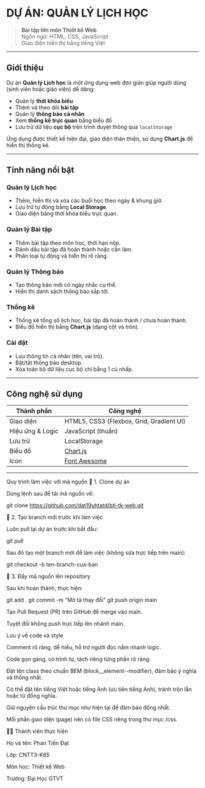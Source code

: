 #  DỰ ÁN: QUẢN LÝ LỊCH HỌC

> **Bài tập lớn môn Thiết kế Web**  
> Ngôn ngữ: HTML, CSS, JavaScript  
> Giao diện hiển thị bằng tiếng Việt

---

##  Giới thiệu

Dự án **Quản lý Lịch học** là một ứng dụng web đơn giản giúp người dùng (sinh viên hoặc giáo viên) dễ dàng:
- Quản lý **thời khóa biểu**
- Thêm và theo dõi **bài tập**
- Quản lý **thông báo cá nhân**
- Xem **thống kê trực quan** bằng biểu đồ
- Lưu trữ dữ liệu **cục bộ** trên trình duyệt thông qua `localStorage`

Ứng dụng được thiết kế hiện đại, giao diện thân thiện, sử dụng **Chart.js** để hiển thị thống kê.

---


##  Tính năng nổi bật

###  Quản lý Lịch học
- Thêm, hiển thị và xóa các buổi học theo ngày & khung giờ.
- Lưu trữ tự động bằng **Local Storage**.
- Giao diện bảng thời khóa biểu trực quan.

###  Quản lý Bài tập
- Thêm bài tập theo môn học, thời hạn nộp.
- Đánh dấu bài tập đã hoàn thành hoặc cần làm.
- Phân loại tự động và hiển thị rõ ràng.

###  Quản lý Thông báo
- Tạo thông báo mới có ngày nhắc cụ thể.
- Hiển thị danh sách thông báo sắp tới.

###  Thống kê
- Thống kê tổng số lịch học, bài tập đã hoàn thành / chưa hoàn thành.
- Biểu đồ hiển thị bằng **Chart.js** (dạng cột và tròn).

###  Cài đặt
- Lưu thông tin cá nhân (tên, vai trò).
- Bật/tắt thông báo desktop.
- Xóa toàn bộ dữ liệu cục bộ chỉ bằng 1 cú nhấp.

---

##  Công nghệ sử dụng

| Thành phần | Công nghệ |
|-------------|------------|
| Giao diện | HTML5, CSS3 (Flexbox, Grid, Gradient UI) |
| Hiệu ứng & Logic | JavaScript (thuần) |
| Lưu trữ | LocalStorage |
| Biểu đồ | [Chart.js](https://www.chartjs.org/) |
| Icon | [Font Awesome](https://fontawesome.com/) |

---
Quy trình làm việc với mã nguồn
🔹 1. Clone dự án

Dùng lệnh sau để tải mã nguồn về:

git clone https://github.com/dat19uhtatd/btl-tk-web.git

🔹 2. Tạo branch mới trước khi làm việc

Luôn pull lại dự án trước khi bắt đầu:

git pull


Sau đó tạo một branch mới để làm việc (không sửa trực tiếp trên main):

git checkout -b ten-branch-cua-ban

🔹 3. Đẩy mã nguồn lên repository

Sau khi hoàn thành, thực hiện:

git add .
git commit -m "Mô tả thay đổi"
git push origin main


Tạo Pull Request (PR) trên GitHub để merge vào main.

 Tuyệt đối không push trực tiếp lên nhánh main.
 
 Lưu ý về code và style
 
 Comment rõ ràng, dễ hiểu, hỗ trợ người đọc nắm nhanh logic.
 
 Code gọn gàng, có trình tự, tách riêng từng phần rõ ràng.
 
 Đặt tên class theo chuẩn BEM (block__element--modifier), đảm bảo ý nghĩa và thống nhất.
 
 Có thể đặt tên tiếng Việt hoặc tiếng Anh (ưu tiên tiếng Anh), tránh trộn lẫn hoặc từ đồng nghĩa.
 
 Giữ nguyên cấu trúc thư mục như hiện tại để đảm bảo đồng nhất.
 
 Mỗi phần giao diện (page) nên có file CSS riêng trong thư mục /css.

👨‍💻 Thành viên thực hiện

Họ và tên: Phan Tiến Đạt

Lớp: CNTT3-K65

Môn học: Thiết kế Web

Trường: Đại Học GTVT


